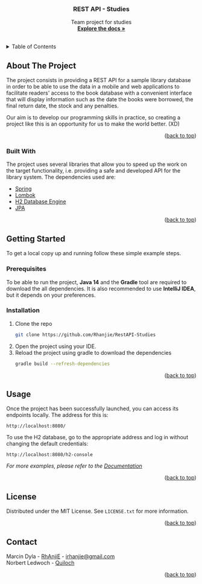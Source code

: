 <div align="center">
<h3 align="center">REST API - Studies</h3>
  <p align="center">
    Team project for studies
    <br />
    <a href="https://github.com/Rhanjie/RestAPI-Studies/blob/feature/BasicBehaviour/docs/documentation.md"><strong>Explore the docs »</strong></a>
    <br />
</p>
</div>
<br />
<!-- TABLE OF CONTENTS -->
<details>
  <summary>Table of Contents</summary>
  <ol>
    <li>
      <a href="#about-the-project">About The Project</a>
      <ul>
        <li><a href="#built-with">Built With</a></li>
      </ul>
    </li>
    <li>
      <a href="#getting-started">Getting Started</a>
      <ul>
        <li><a href="#prerequisites">Prerequisites</a></li>
        <li><a href="#installation">Installation</a></li>
      </ul>
    </li>
    <li><a href="#usage">Usage</a></li>
    <li><a href="#license">License</a></li>
    <li><a href="#contact">Contact</a></li>
  </ol>
</details>



<!-- ABOUT THE PROJECT -->
## About The Project

The project consists in providing a REST API for a sample library database in order to be able to use the data in a mobile and web applications to facilitate readers' access to the book database with a convenient interface that will display information such as the date the books were borrowed, the final return date, the stock and any penalties.

Our aim is to develop our programming skills in practice, so creating a project like this is an opportunity for us to make the world better. (XD)

<p align="right">(<a href="#top">back to top</a>)</p>



### Built With

The project uses several libraries that allow you to speed up the work on the target functionality, i.e. providing a safe and developed API for the library system. The dependencies used are:

* [Spring](https://spring.io/)
* [Lombok](https://projectlombok.org/)
* [H2 Database Engine](https://www.h2database.com/)
* [JPA](https://spring.io/projects/spring-data-jpa#learn)

<p align="right">(<a href="#top">back to top</a>)</p>



<!-- GETTING STARTED -->
## Getting Started

To get a local copy up and running follow these simple example steps.

### Prerequisites

To be able to run the project, **Java 14** and the **Gradle** tool are required to download the all dependencies. It is also recommended to use **IntelliJ IDEA**, but it depends on your preferences.

### Installation

1. Clone the repo
   ```sh
   git clone https://github.com/Rhanjie/RestAPI-Studies
   ```
2. Open the project using your IDE.
3. Reload the project using gradle to download the dependencies
   ```sh
   gradle build --refresh-dependencies
   ```

<p align="right">(<a href="#top">back to top</a>)</p>



<!-- USAGE EXAMPLES -->
## Usage

Once the project has been successfully launched, you can access its endpoints locally. The address for this is:
```
http://localhost:8080/
```

To use the H2 database, go to the appropriate address and log in without changing the default credentials:
```
http://localhost:8080/h2-console
```

_For more examples, please refer to the [Documentation](https://github.com/Rhanjie/RestAPI-Studies)_

<p align="right">(<a href="#top">back to top</a>)</p>

<!-- LICENSE -->
## License

Distributed under the MIT License. See `LICENSE.txt` for more information.

<p align="right">(<a href="#top">back to top</a>)</p>



<!-- CONTACT -->
## Contact

Marcin Dyla - [RhAnjiE](https://github.com/Rhanjie) - irhanjie@gmail.com
<br>
Norbert Ledwoch - [Quiloch](https://github.com/Quiloch)

<p align="right">(<a href="#top">back to top</a>)</p>